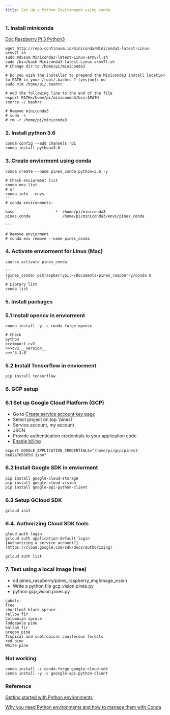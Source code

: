 ```yaml
---
title: Set Up a Python Environment using conda
---
```



### 1. Install miniconda
[Doc](https://www.hackster.io/lbtinglb/install-opencv-through-miniconda-in-second-on-rasberry-pi-3-4eec27)
[Raspberry Pi 3 Python3](https://medium.com/@lin7lic/%E5%9C%A8raspberry-pi-3-%E5%AE%89%E8%A3%9Dpython-3-opencv-34c9740d78e4)  

```
wget http://repo.continuum.io/miniconda/Miniconda3-latest-Linux-armv7l.sh
sudo md5sum Miniconda3-latest-Linux-armv7l.sh
sudo /bin/bash Miniconda3-latest-Linux-armv7l.sh
# Change dir to /home/pi/miniconda3

# Do you wish the installer to prepend the Miniconda3 install location
to PATH in your /root/.bashrc ? [yes|no]: no 
sudo vim /home/pi/.bashrc

# Add the following line to the end of the file
export PATH=/home/pi/miniconda3/bin:$PATH
source ~/.bashrc

# Remove miniconda3
# sudo -s
# rm -r /home/pi/miniconda3
```

### 2. Install python 3.6  

```  
conda config --add channels rpi
conda install python=3.6
```  

### 3. Create enviorment using conda  

``` 
conda create --name pines_conda python=3.6 -y

# Check enviorment list 
conda env list
# or 
conda info --envs
'''
# conda environments:

base                  *  /home/pi/miniconda3
pines_conda              /home/pi/miniconda3/envs/pines_conda

'''

# Remove enviorment 
# conda env remove --name pines_conda 
```  

### 4. Activate enviorment for Linux (Mac)
```
source activate pines_conda

'''
(pines_conda) pi@raspberrypi:~/Documents/pines_raspberry/conda $ 
'''
# Library list
conda list
```

### 5. Install packages
### 5.1 Install opencv in enviorment
```
conda install -y -c conda-forge opencv

# Check
python
>>>import cv2
>>>cv2.__version__
>>>'3.3.0'
``` 
### 5.2 Install Tensorflow in enviorment

``` 
pip install tensorflow
``` 

### 6. GCP setup 

### 6.1 Set up Google Cloud Platform (GCP)
 * Go to [Create service account key page](https://console.cloud.google.com/apis/credentials/serviceaccountkey?_ga=2.262041677.-1312817518.1554382349&project=quiet-mechanic-236610&folder&organizationId)
  * Select project on top 'pines1'
  * Service account, my account 
  * JSON
 * Provide authentication credentials to your application code 
 * [Enable billing](https://console.developers.google.com/billing/enable?project=650311275390) 

```
export GOOGLE_APPLICATION_CREDENTIALS="/home/pi/gcp/pines1-6e82e765805d.json"
``` 
 
### 6.2 Install Google SDK in enviorment
```
pip install google-cloud-storage
pip install google-cloud-vision
pip install google-api-python-client

```
### 6.3 Setup GCloud SDK
 ```
gcloud init
 ```
 
### 6.4. Authorizing Cloud SDK tools
```
gloud auth login
gcloud auth application-default login
[Authorizing a service account?](https://cloud.google.com/sdk/docs/authorizing)

gcloud auth list
```

### 7. Test using a local image (tree)
 * cd pines_raspberry/pines_raspberry_img/image_vision 
 * Write a python file gcp_vision.pines.py
 * python gcp_vision.pines.py  
 
```
Labels:
Tree
shortleaf black spruce
Yellow fir
Columbian spruce
lodgepole pine
balsam fir
oregon pine
Tropical and subtropical coniferous forests
red pine
White pine
```
 
 
### Not working 
```
conda install -c conda-forge google-cloud-sdk 
conda install -y -c goosgle-api-python-client
```

### Reference
[Getting started with Python environments](https://towardsdatascience.com/getting-started-with-python-environments-using-conda-32e9f2779307)

[Why you need Python environments and how to manage them with Conda](https://medium.freecodecamp.org/why-you-need-python-environments-and-how-to-manage-them-with-conda-85f155f4353c)
